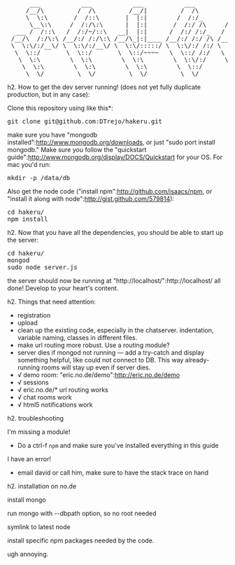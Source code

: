 <pre>
      ___           ___           ___           ___           ___           ___     
     /__/\         /  /\         /__/|         /  /\         /  /\         /__/\    
     \  \:\       /  /::\       |  |:|        /  /:/_       /  /::\        \  \:\   
      \__\:\     /  /:/\:\      |  |:|       /  /:/ /\     /  /:/\:\        \  \:\  
  ___ /  /::\   /  /:/~/::\   __|  |:|      /  /:/ /:/_   /  /:/~/:/    ___  \  \:\ 
 /__/\  /:/\:\ /__/:/ /:/\:\ /__/\_|:|____ /__/:/ /:/ /\ /__/:/ /:/___ /__/\  \__\:\
 \  \:\/:/__\/ \  \:\/:/__\/ \  \:\/:::::/ \  \:\/:/ /:/ \  \:\/:::::/ \  \:\ /  /:/
  \  \::/       \  \::/       \  \::/~~~~   \  \::/ /:/   \  \::/~~~~   \  \:\  /:/ 
   \  \:\        \  \:\        \  \:\        \  \:\/:/     \  \:\        \  \:\/:/  
    \  \:\        \  \:\        \  \:\        \  \::/       \  \:\        \  \::/   
     \__\/         \__\/         \__\/         \__\/         \__\/         \__\/
</pre>

h2. How to get the dev server running! (does not yet fully duplicate production, but in any case):

Clone this repository using like this*:
<pre>git clone git@github.com:DTrejo/hakeru.git</pre>

make sure you have "mongodb installed":http://www.mongodb.org/downloads, or just "sudo port install mongodb." Make sure you follow the "quickstart guide":http://www.mongodb.org/display/DOCS/Quickstart for your OS. For mac you'd run:
<pre>mkdir -p /data/db</pre>
  
Also get the node code ("install npm":http://github.com/isaacs/npm, or "install it along with node":http://gist.github.com/579814):
<pre>cd hakeru/
npm install
</pre>
  
h2. Now that you have all the dependencies, you should be able to start up the server:

<pre>cd hakeru/
mongod
sudo node server.js</pre>

the server should now be running at "http://localhost/":http://localhost/
all done! Develop to your heart's content.
  
h2. Things that need attention:
* registration
* upload
* clean up the existing code, especially in the chatserver. indentation, variable naming, classes in different files.
* make url routing more robust. Use a routing module?
* server dies if mongod not running — add a try-catch and display something helpful, like could not connect to DB. This way already-running rooms will stay up even if server dies.
* √ demo room: "eric.no.de/demo":http://eric.no.de/demo
* √ sessions
* √ eric.no.de/* url routing works
* √ chat rooms work
* √ html5 notifications work

h2. troubleshooting

I'm missing a module!
* Do a ctrl-f <code>npm</code> and make sure you've installed everything in this guide

I have an error!
* email david or call him, make sure to have the stack trace on hand


h2. installation on no.de

install mongo

run mongo with --dbpath option, so no root needed

symlink to latest node

install specific npm packages needed by the code.

ugh annoying.